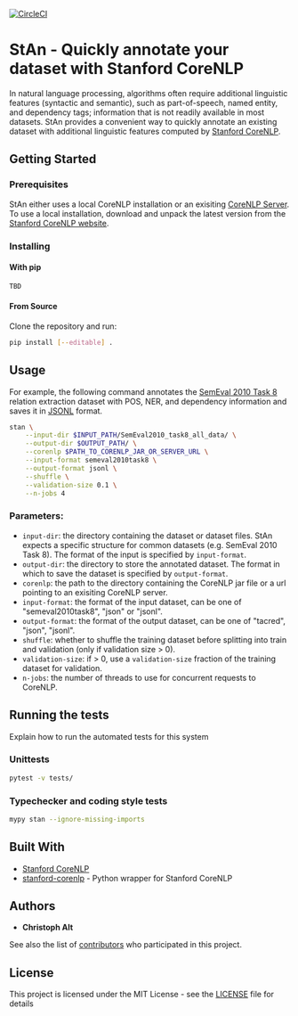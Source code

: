 [![CircleCI](https://circleci.com/gh/ChristophAlt/StAn.svg?style=svg)](https://circleci.com/gh/ChristophAlt/StAn)

# StAn - Quickly annotate your dataset with Stanford CoreNLP

In natural language processing, algorithms often require additional linguistic features (syntactic and semantic), such as part-of-speech, named entity, and dependency tags; information that is not readily available in most datasets. StAn provides a convenient way to quickly annotate an existing dataset with additional linguistic features computed by [Stanford CoreNLP](https://stanfordnlp.github.io/CoreNLP/).

## Getting Started

### Prerequisites

StAn either uses a local CoreNLP installation or an exisiting [CoreNLP Server](https://stanfordnlp.github.io/CoreNLP/corenlp-server.html). To use a local installation, download and unpack the latest version from the [Stanford CoreNLP website](https://stanfordnlp.github.io/CoreNLP/).

### Installing

#### With pip

```bash
TBD
```

#### From Source

Clone the repository and run:

```bash
pip install [--editable] .
```

## Usage

For example, the following command annotates the [SemEval 2010 Task 8](https://drive.google.com/file/d/0B_jQiLugGTAkMDQ5ZjZiMTUtMzQ1Yy00YWNmLWJlZDYtOWY1ZDMwY2U4YjFk) relation extraction dataset with POS, NER, and dependency information and saves it in [JSONL](http://jsonlines.org) format.

```bash
stan \
    --input-dir $INPUT_PATH/SemEval2010_task8_all_data/ \
    --output-dir $OUTPUT_PATH/ \
    --corenlp $PATH_TO_CORENLP_JAR_OR_SERVER_URL \
    --input-format semeval2010task8 \
    --output-format jsonl \
    --shuffle \
    --validation-size 0.1 \
    --n-jobs 4
```

### Parameters:

- `input-dir`: the directory containing the dataset or dataset files. StAn expects a specific structure for common datasets (e.g. SemEval 2010 Task 8). The format of the input is specified by `input-format`.
- `output-dir`: the directory to store the annotated dataset. The format in which to save the dataset is specified by `output-format`.
- `corenlp`: the path to the directory containing the CoreNLP jar file or a url pointing to an exisiting CoreNLP server.
- `input-format`: the format of the input dataset, can be one of "semeval2010task8", "json" or "jsonl".
- `output-format`: the format of the output dataset, can be one of "tacred", "json", "jsonl".
- `shuffle`: whether to shuffle the training dataset before splitting into train and validation (only if validation size > 0).
- `validation-size`: if > 0, use a `validation-size` fraction of the training dataset for validation.
- `n-jobs`: the number of threads to use for concurrent requests to CoreNLP.


## Running the tests

Explain how to run the automated tests for this system

### Unittests

```bash
pytest -v tests/
```

### Typechecker and coding style tests

```bash
mypy stan --ignore-missing-imports
```

## Built With

* [Stanford CoreNLP](https://stanfordnlp.github.io/CoreNLP/)
* [stanford-corenlp](https://github.com/Lynten/stanford-corenlp) - Python wrapper for Stanford CoreNLP

## Authors

* **Christoph Alt**

See also the list of [contributors](https://github.com/your/project/contributors) who participated in this project.

## License

This project is licensed under the MIT License - see the [LICENSE](LICENSE) file for details

